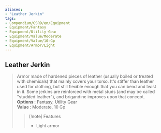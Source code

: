 ```yaml
---
aliases:
- "Leather Jerkin"
tags:
- Compendium/CSRD/en/Equipment
- Equipment/Fantasy
- Equipment/Utility-Gear
- Equipment/Value/Moderate
- Equipment/Value/10-Gp
- Equipment/Armor/Light
---
```


  
## Leather Jerkin  
  
>Armor made of hardened pieces of leather (usually boiled or treated with chemicals) that mainly covers your torso. It's stiffer than leather used for clothing, but still flexible enough that you can bend and twist in it. Some jerkins are reinforced with metal studs (and may be called "studded leather"), and brigandine improves upon that concept.  
> **Options :** Fantasy, Utility Gear  
> **Value :** Moderate, 10 Gp  
>>[!note] Features  
>> - Light armor